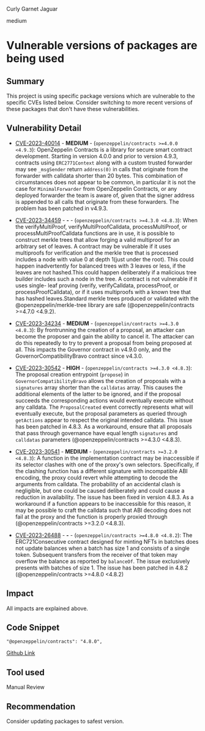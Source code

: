Curly Garnet Jaguar

medium

# Vulnerable versions of packages are being used

## Summary
This project is using specific package versions which are vulnerable to the specific CVEs listed below. Consider switching to more recent versions of these packages that don't have these vulnerabilities.

## Vulnerability Detail
- [CVE-2023-40014](https://cve.mitre.org/cgi-bin/cvename.cgi?name=CVE-2023-40014) - **MEDIUM** - (`openzeppelin/contracts >=4.0.0 <4.9.3`): OpenZeppelin Contracts is a library for secure smart contract development. Starting in version 4.0.0 and prior to version 4.9.3, contracts using `ERC2771Context` along with a custom trusted forwarder may see `_msgSender` return `address(0)` in calls that originate from the forwarder with calldata shorter than 20 bytes. This combination of circumstances does not appear to be common, in particular it is not the case for `MinimalForwarder` from OpenZeppelin Contracts, or any deployed forwarder the team is aware of, given that the signer address is appended to all calls that originate from these forwarders. The problem has been patched in v4.9.3.

- [CVE-2023-34459](https://cve.mitre.org/cgi-bin/cvename.cgi?name=CVE-2023-34459) - **-** - (`openzeppelin/contracts >=4.3.0 <4.8.3`): When the verifyMultiProof, verifyMultiProofCalldata, processMultiProof, or processMultiProofCalldata functions are in use, it is possible to construct merkle trees that allow forging a valid multiproof for an arbitrary set of leaves. A contract may be vulnerable if it uses multiproofs for verification and the merkle tree that is processed includes a node with value 0 at depth 1(just under the root). This could happen inadvertently for balanced trees with 3 leaves or less, if the leaves are not hashed.This could happen deliberately if a malicious tree builder includes such a node in the tree. A contract is not vulnerable if it uses single- leaf proving (verify, verifyCalldata, processProof, or processProofCalldata), or if it uses multiproofs with a known tree that has hashed leaves.Standard merkle trees produced or validated with the @openzeppelin/merkle-tree library are safe (@openzeppelin/contracts >=4.7.0 <4.9.2).

- [CVE-2023-34234](https://cve.mitre.org/cgi-bin/cvename.cgi?name=CVE-2023-34234) - **MEDIUM** - (`openzeppelin/contracts >=4.3.0 <4.8.3`): By frontrunning the creation of a proposal, an attacker can become the proposer and gain the ability to cancel it. The attacker can do this repeatedly to try to prevent a proposal from being proposed at all. This impacts the Governor contract in v4.9.0 only, and the GovernorCompatibilityBravo contract since v4.3.0.

- [CVE-2023-30542](https://cve.mitre.org/cgi-bin/cvename.cgi?name=CVE-2023-30542) - **HIGH** - (`openzeppelin/contracts >=4.3.0 <4.8.3`): The proposal creation entrypoint (`propose`) in `GovernorCompatibilityBravo` allows the creation of proposals with a `signatures` array shorter than the `calldatas` array. This causes the additional elements of the latter to be ignored, and if the proposal succeeds the corresponding actions would eventually execute without any calldata. The `ProposalCreated` event correctly represents what will eventually execute, but the proposal parameters as queried through `getActions` appear to respect the original intended calldata. This issue has been patched in 4.8.3. As a workaround, ensure that all proposals that pass through governance have equal length `signatures` and `calldatas` parameters (@openzeppelin/contracts >=4.3.0 <4.8.3).

- [CVE-2023-30541](https://cve.mitre.org/cgi-bin/cvename.cgi?name=CVE-2023-30541) - **MEDIUM** - (`openzeppelin/contracts >=3.2.0 <4.8.3`): A function in the implementation contract may be inaccessible if its selector clashes with one of the proxy's own selectors. Specifically, if the clashing function has a different signature with incompatible ABI encoding, the proxy could revert while attempting to decode the arguments from calldata. The probability of an accidental clash is negligible, but one could be caused deliberately and could cause a reduction in availability. The issue has been fixed in version 4.8.3. As a workaround if a function appears to be inaccessible for this reason, it may be possible to craft the calldata such that ABI decoding does not fail at the proxy and the function is properly proxied through (@openzeppelin/contracts >=3.2.0 <4.8.3).

- [CVE-2023-26488](https://cve.mitre.org/cgi-bin/cvename.cgi?name=CVE-2023-26488) - **-** - (`openzeppelin/contracts >=4.8.0 <4.8.2`): The ERC721Consecutive contract designed for minting NFTs in batches does not update balances when a batch has size 1 and consists of a single token. Subsequent transfers from the receiver of that token may overflow the balance as reported by `balanceOf`. The issue exclusively presents with batches of size 1. The issue has been patched in 4.8.2 (@openzeppelin/contracts >=4.8.0 <4.8.2)

## Impact
All impacts are explained above.

## Code Snippet
    "@openzeppelin/contracts": "4.8.0",
[Github Link](https://github.com/sherlock-audit/2024-05-kwenta-x-perennial-integration-update/blob/main/perennial-v2/package.json#L23)
## Tool used

Manual Review

## Recommendation
Consider updating packages to safest version.

